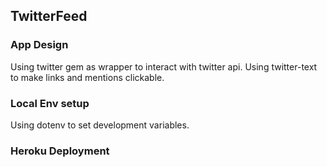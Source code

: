 ## TwitterFeed

### App Design
Using twitter gem as wrapper to interact with twitter api.
Using twitter-text to make links and mentions clickable.

### Local Env setup
Using dotenv to set development variables.

### Heroku Deployment

